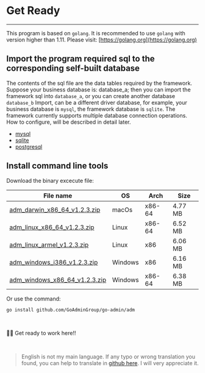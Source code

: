# Get Ready
---

This program is based on ```golang```. It is recommended to use ```golang``` with version higher than 1.11. Please visit: [https://golang.org](https://golang.org)

## Import the program required sql to the corresponding self-built database

The contents of the sql file are the data tables required by the framework. Suppose your business database is: database_a; then you can import the framework sql into ```database_a```, or you can create another database ```database_b``` Import, can be a different driver database, for example, your business database is ```mysql```, the framework database is ```sqlite```. The framework currently supports multiple database connection operations. How to configure, will be described in detail later.

- [mysql](https://raw.githubusercontent.com/GoAdminGroup/go-admin/master/data/admin.sql)
- [sqlite](https://raw.githubusercontent.com/GoAdminGroup/go-admin/master/data/admin.db)
- [postgresql](https://raw.githubusercontent.com/GoAdminGroup/go-admin/master/data/admin.pgsql)

## Install command line tools

Download the binary excecute file: 

|  File name   | OS  | Arch  | Size  |
|  ----  | ----  | ----  |----  |
| [adm_darwin_x86_64_v1.2.3.zip](http://file.go-admin.cn/go_admin/cli/v1_2_3/adm_darwin_x86_64_v1.2.3.zip)  | macOs | x86-64 | 4.77 MB
| [adm_linux_x86_64_v1.2.3.zip](http://file.go-admin.cn/go_admin/cli/v1_2_3/adm_linux_x86_64_v1.2.3.zip)  | Linux | x86-64   | 6.52 MB
| [adm_linux_armel_v1.2.3.zip](http://file.go-admin.cn/go_admin/cli/v1_2_3/adm_linux_armel_v1.2.3.zip)  | Linux | x86   | 6.06 MB
| [adm_windows_i386_v1.2.3.zip](http://file.go-admin.cn/go_admin/cli/v1_2_3/adm_windows_i386_v1.2.3.zip)  | Windows | x86  |6.16 MB
| [adm_windows_x86_64_v1.2.3.zip](http://file.go-admin.cn/go_admin/cli/v1_2_3/adm_windows_x86_64_v1.2.3.zip)  | Windows | x86-64   |6.38 MB


Or use the command:

```
go install github.com/GoAdminGroup/go-admin/adm
```

<br>

🍺🍺 Get ready to work here!!

<br>

> English is not my main language. If any typo or wrong translation you found, you can help to translate in [github here](https://github.com/GoAdminGroup/docs). I will very appreciate it.


